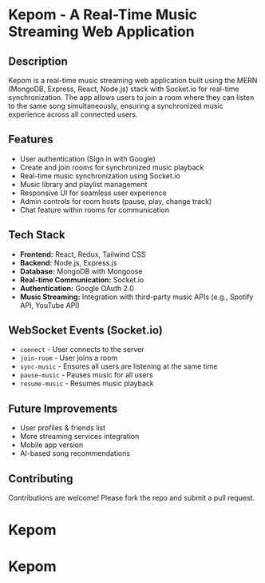 # Kepom - A Real-Time Music Streaming Web Application

## Description

Kepom is a real-time music streaming web application built using the MERN (MongoDB, Express, React, Node.js) stack with Socket.io for real-time synchronization. The app allows users to join a room where they can listen to the same song simultaneously, ensuring a synchronized music experience across all connected users.

## Features

- User authentication (Sign in with Google)
- Create and join rooms for synchronized music playback
- Real-time music synchronization using Socket.io
- Music library and playlist management
- Responsive UI for seamless user experience
- Admin controls for room hosts (pause, play, change track)
- Chat feature within rooms for communication

## Tech Stack

- **Frontend:** React, Redux, Tailwind CSS
- **Backend:** Node.js, Express.js
- **Database:** MongoDB with Mongoose
- **Real-time Communication:** Socket.io
- **Authentication:** Google OAuth 2.0
- **Music Streaming:** Integration with third-party music APIs (e.g., Spotify API, YouTube API)

## WebSocket Events (Socket.io)

- `connect` - User connects to the server
- `join-room` - User joins a room
- `sync-music` - Ensures all users are listening at the same time
- `pause-music` - Pauses music for all users
- `resume-music` - Resumes music playback

## Future Improvements

- User profiles & friends list
- More streaming services integration
- Mobile app version
- AI-based song recommendations

## Contributing

Contributions are welcome! Please fork the repo and submit a pull request.


# Kepom
# Kepom
